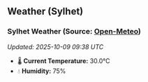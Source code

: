## Weather (Sylhet)

<!-- WEATHER-START -->
### Sylhet Weather (Source: [Open-Meteo](https://open-meteo.com))
_Updated: 2025-10-09 09:38 UTC_
* 🌡️ **Current Temperature:** 30.0°C
* 💧 **Humidity:** 75%
<!-- WEATHER-END -->















































